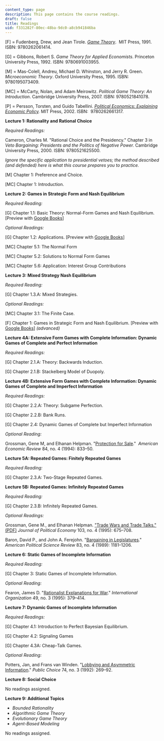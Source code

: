 ```yaml
---
content_type: page
description: This page contains the course readings.
draft: false
title: Readings
uid: f331282f-80ec-48ba-9dc0-a8cb941846ba
---
```

\[F\] = Fudenberg, Drew, and Jean Tirole. [*Game Theory*](https://mitpress.mit.edu/books/game-theory).  MIT Press, 1991. ISBN: ‎9780262061414. 

\[G\] = Gibbons, Robert S. *Game Theory for Applied Economists*. Princeton University Press, 1992. ISBN: ‎9780691003955. 

\[M\] = Mas-Colell, Andreu, Michael D. Whinston, and Jerry R. Green. *Microeconomic Theory*. Oxford University Press, 1995. ISBN: ‎9780195073409. 

\[MC\] = McCarty, Nolan, and Adam Meirowitz. *Political Game Theory: An Introduction*. Cambridge University Press, 2007. ISBN: ‎9780521841078. 

\[P\] = Persson, Torsten, and Guido Tabellini. [*Political Economics: Explaining Economic Policy*](https://mitpress.mit.edu/9780262661317/political-economics/)*.* MIT Press, 2002. ISBN: ‎ 9780262661317. 

**Lecture 1: Rationality and Rational Choice**

*Required Readings:*

Cameron, Charles M. "Rational Choice and the Presidency." Chapter 3 in *Veto Bargaining: Presidents and the Politics of Negative Power.* Cambridge University Press, 2000. ISBN: 9780521625500. 

*Ignore the specific application to presidential vetoes; the method described (and defended) here is what this course prepares you to practice.*

\[M\] Chapter 1: Preference and Choice.

\[MC\] Chapter 1: Introduction. 

**Lecture 2: Games in Strategic Form and Nash Equilibrium**

*Required Reading:*

\[G\] Chapter 1.1: Basic Theory: Normal-Form Games and Nash Equilibrium. \[Preview with [Google Books](https://www.google.com/books/edition/Game_Theory_for_Applied_Economists/8ygxf2WunAIC?hl=en&gbpv=1)\]

*Optional Readings:*

\[G\] Chapter 1.2: Applications. \[Preview with [Google Books](https://www.google.com/books/edition/Game_Theory_for_Applied_Economists/8ygxf2WunAIC?hl=en&gbpv=1)\]

\[MC\] Chapter 5.1: The Normal Form 

\[MC\] Chapter 5.2: Solutions to Normal Form Games 

\[MC\] Chapter 5.6: Application: Interest Group Contributions 

**Lecture 3: Mixed Strategy Nash Equilibrium**

*Required Reading:*

\[G\] Chapter 1.3.A: Mixed Strategies. 

*Optional Readings:*

\[MC\] Chapter 3.1: The Finite Case. 

\[F\] Chapter 1: Games in Strategic Form and Nash Equilibrium. \[Preview with [Google Books](https://www.google.com/books/edition/Game_Theory/3KnuDwAAQBAJ?hl=en&gbpv=1)\] *(advanced)*

**Lecture 4A: Extensive Form Games with Complete Information: Dynamic Games of Complete and Perfect Information**

*Required Readings:*

\[G\] Chapter 2.1.A: Theory: Backwards Induction. 

\[G\] Chapter 2.1.B: Stackelberg Model of Duopoly. 

**Lecture 4B: Extensive Form Games with Complete Information: Dynamic Games of Complete and Imperfect Information**

*Required Readings:*

\[G\] Chapter 2.2.A: Theory: Subgame Perfection. 

\[G\] Chapter 2.2.B: Bank Runs. 

\[G\] Chapter 2.4: Dynamic Games of Complete but Imperfect Information

*Optional Reading:*

Grossman, Gene M, and Elhanan Helpman. "[Protection for Sale](https://www.jstor.org/stable/2118033?seq=1)."  *American Economic Review* 84, no. 4 (1994): 833–50.

**Lecture 5A: Repeated Games: Finitely Repeated Games**

*Required Reading:*

\[G\] Chapter 2.3.A: Two-Stage Repeated Games. 

**Lecture 5B: Repeated Games: Infinitely Repeated Games**

*Required Reading:*

\[G\] Chapter 2.3.B: Infinitely Repeated Games. 

*Optional Readings:*

Grossman, Gene M., and Elhanan Helpman. ["Trade Wars and Trade Talks." (PDF)](https://dash.harvard.edu/bitstream/handle/1/3450062/Helpman_TradeWars.pdf) *Journal of Political Economy* 103, no. 4 (1995): 675–708.

Baron, David P., and John A. Ferejohn. "[Bargaining in Legislatures](https://www.jstor.org/stable/1961664?seq=1)." *American Political Science Review* 83, no. 4 (1989): 1181–1206.

**Lecture 6: Static Games of Incomplete Information**

*Required Reading:*

\[G\] Chapter 3: Static Games of Incomplete Information.

*Optional Reading:*

Fearon, James D. "[Rationalist Explanations for War](https://www.jstor.org/stable/2706903?seq=1)." *International Organization* 49, no. 3 (1995): 379–414.

**Lecture 7: Dynamic Games of Incomplete Information**

*Required Readings:*

\[G\] Chapter 4.1: Introduction to Perfect Bayesian Equilibrium.

\[G\] Chapter 4.2: Signaling Games

\[G\] Chapter 4.3A: Cheap-Talk Games.

*Optional Reading:*

Potters, Jan, and Frans van Winden. "[Lobbying and Asymmetric Information](https://www.jstor.org/stable/30025608?seq=1)." *Public Choice* 74, no. 3 (1992): 269–92.

**Lecture 8: Social Choice**

No readings assigned.

**Lecture 9: Additional Topics**

- *Bounded Rationality*
- *Algorithmic Game Theory*
- *Evolutionary Game Theory*
- *Agent-Based Modeling*

No readings assigned.